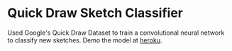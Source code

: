 # Quick Draw Sketch Classifier

Used Google's Quick Draw Dataset to train a convolutional neural network to classify new sketches. Demo the model at [heroku](https://clfkenny.herokuapp.com/quickdraw "Quick Draw Sketch Classifier"). 
